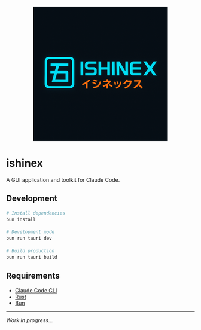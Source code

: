 <p align="center">
  <img src="src-tauri/icons/ishi-logo.png" alt="ISHINEX" width="360" />
</p>

# ishinex

A GUI application and toolkit for Claude Code.

## Development

```bash
# Install dependencies
bun install

# Development mode
bun run tauri dev

# Build production
bun run tauri build
```

## Requirements

- [Claude Code CLI](https://claude.ai/code)
- [Rust](https://rustup.rs/)
- [Bun](https://bun.sh/)

---

*Work in progress...*
